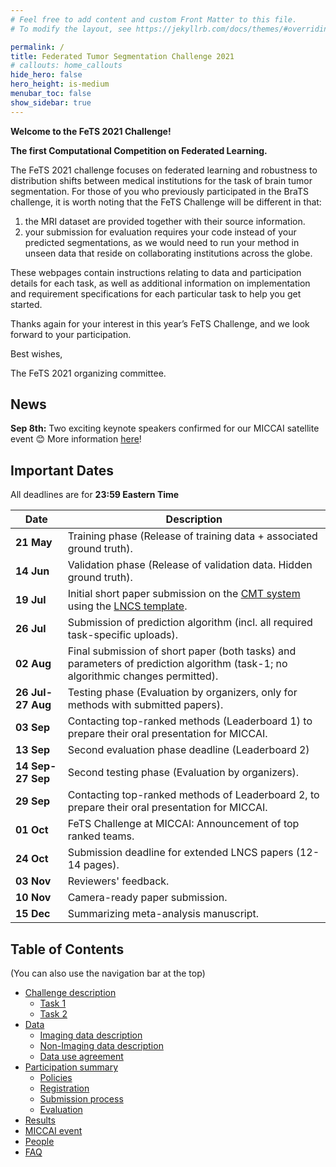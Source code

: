 ```yaml
---
# Feel free to add content and custom Front Matter to this file.
# To modify the layout, see https://jekyllrb.com/docs/themes/#overriding-theme-defaults

permalink: /
title: Federated Tumor Segmentation Challenge 2021
# callouts: home_callouts
hide_hero: false
hero_height: is-medium
menubar_toc: false
show_sidebar: true
---
```


**Welcome to the FeTS 2021 Challenge!**

**The first Computational Competition on Federated Learning.**

The FeTS 2021 challenge focuses on federated learning and robustness to distribution shifts between medical institutions for the task of brain tumor segmentation. For those of you who previously participated in the BraTS challenge, it is worth noting that the FeTS Challenge will be different in that:

1. the MRI dataset are provided together with their source information.
2. your submission for evaluation requires your code instead of your predicted segmentations, as we would need to run your method in unseen data that reside on collaborating institutions across the globe.

These webpages contain instructions relating to data and participation details for each task, as well as additional information on implementation and requirement specifications for each particular task to help you get started.

Thanks again for your interest in this year’s FeTS Challenge, and we look forward to your participation.

Best wishes,

The FeTS 2021 organizing committee.

## News
**Sep 8th:** Two exciting keynote speakers confirmed for our MICCAI satellite event :blush: More information [here](miccai.md)!

## Important Dates

All deadlines are for **23:59 Eastern Time**

| Date | Description|
| --- | --- |
| **21 May** | Training phase (Release of training data + associated ground truth). |
| **14 Jun** | Validation phase (Release of validation data. Hidden ground truth). |
| **19 Jul** | Initial short paper submission on the [CMT system](https://cmt3.research.microsoft.com/BrainLes2021) using the [LNCS template](https://www.springer.com/us/computer-science/lncs/conference-proceedings-guidelines). |
| **26 Jul** | Submission of prediction algorithm (incl. all required task-specific uploads). |
| **02 Aug** | Final submission of short paper (both tasks) and parameters of prediction algorithm (task-1; no algorithmic changes permitted). |
| **26 Jul-27 Aug** | Testing phase (Evaluation by organizers, only for methods with submitted papers). |
| **03 Sep** | Contacting top-ranked methods (Leaderboard 1) to prepare their oral presentation for MICCAI. |
| **13 Sep** | Second evaluation phase deadline (Leaderboard 2)
| **14 Sep-27 Sep** | Second testing phase (Evaluation by organizers). |
| **29 Sep** | Contacting top-ranked methods of Leaderboard 2, to prepare their oral presentation for MICCAI. |
| **01 Oct** | FeTS Challenge at MICCAI: Announcement of top ranked teams. |
| **24 Oct** | Submission deadline for extended LNCS papers (12-14 pages). |
| **03 Nov** | Reviewers' feedback. |
| **10 Nov** | Camera-ready paper submission. |
| **15 Dec** | Summarizing meta-analysis manuscript. |

## Table of Contents

(You can also use the navigation bar at the top)

- [Challenge description](tasks.md/#challenge-description)
    - [Task 1](tasks.md/#task1-description)
    - [Task 2](tasks.md/#task2-description)
- [Data](data.md)
    - [Imaging data description](data.md/#imaging-data-description)
    - [Non-Imaging data description](data.md/#non-imaging-data-description)
    - [Data use agreement](data.md/#data-usage-agreement-and-citations)
- [Participation summary](participate.md)
    - [Policies](participate.md/#participation-policies)
    - [Registration](participate.md/#registration-and-data-access)
    - [Submission process](participate.md/#submission-process)
    - [Evaluation](participate.md/#evaluation)
- [Results](results.md)
- [MICCAI event](miccai.md)
- [People](people.md)
- [FAQ](faq.md)
